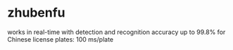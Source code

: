 # zhubenfu
works in real-time with detection and recognition accuracy up to 99.8% for Chinese license plates: 100 ms/plate
